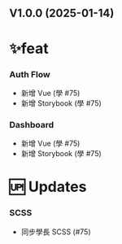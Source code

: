 ## V1.0.0 (2025-01-14)

# ✨feat

### **Auth Flow**
- 新增 Vue (學 #75)
- 新增 Storybook (學 #75)

### **Dashboard**
- 新增 Vue (學 #75)
- 新增 Storybook (學 #75)

# 🆙 Updates

### **SCSS**
- 同步學長 SCSS (#75)

